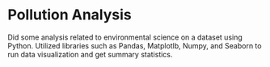 # Pollution Analysis
Did some analysis related to environmental science on a dataset using Python. Utilized libraries such as Pandas, Matplotlb, Numpy, and Seaborn to run data visualization and get summary statistics.
